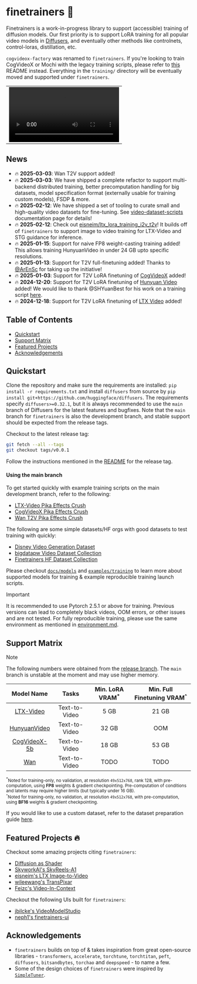 # finetrainers 🧪

Finetrainers is a work-in-progress library to support (accessible) training of diffusion models. Our first priority is to support LoRA training for all popular video models in [Diffusers](https://github.com/huggingface/diffusers), and eventually other methods like controlnets, control-loras, distillation, etc.

`cogvideox-factory` was renamed to `finetrainers`. If you're looking to train CogVideoX or Mochi with the legacy training scripts, please refer to [this](./training/README.md) README instead. Everything in the `training/` directory will be eventually moved and supported under `finetrainers`.

<table align="center">
<tr>
  <td align="center"><video src="https://github.com/user-attachments/assets/aad07161-87cb-4784-9e6b-16d06581e3e5">Your browser does not support the video tag.</video></td>
</tr>
</table>

## News

- 🔥 **2025-03-03**: Wan T2V support added!
- 🔥 **2025-03-03**: We have shipped a complete refactor to support multi-backend distributed training, better precomputation handling for big datasets, model specification format (externally usable for training custom models), FSDP & more.
- 🔥 **2025-02-12**: We have shipped a set of tooling to curate small and high-quality video datasets for fine-tuning. See [video-dataset-scripts](https://github.com/huggingface/video-dataset-scripts) documentation page for details!
- 🔥 **2025-02-12**: Check out [eisneim/ltx_lora_training_i2v_t2v](https://github.com/eisneim/ltx_lora_training_i2v_t2v/)! It builds off of `finetrainers` to support image to video training for LTX-Video and STG guidance for inference.
- 🔥 **2025-01-15**: Support for naive FP8 weight-casting training added! This allows training HunyuanVideo in under 24 GB upto specific resolutions.
- 🔥 **2025-01-13**: Support for T2V full-finetuning added! Thanks to [@ArEnSc](https://github.com/ArEnSc) for taking up the initiative!
- 🔥 **2025-01-03**: Support for T2V LoRA finetuning of [CogVideoX](https://huggingface.co/docs/diffusers/main/api/pipelines/cogvideox) added!
- 🔥 **2024-12-20**: Support for T2V LoRA finetuning of [Hunyuan Video](https://huggingface.co/docs/diffusers/main/api/pipelines/hunyuan_video) added! We would like to thank @SHYuanBest for his work on a training script [here](https://github.com/huggingface/diffusers/pull/10254).
- 🔥 **2024-12-18**: Support for T2V LoRA finetuning of [LTX Video](https://huggingface.co/docs/diffusers/main/api/pipelines/ltx_video) added!

## Table of Contents

- [Quickstart](#quickstart)
- [Support Matrix](#support-matrix)
- [Featured Projects](#featured-projects)
- [Acknowledgements](#acknowledgements)

## Quickstart

Clone the repository and make sure the requirements are installed: `pip install -r requirements.txt` and install `diffusers` from source by `pip install git+https://github.com/huggingface/diffusers`. The requirements specify `diffusers>=0.32.1`, but it is always recommended to use the `main` branch of Diffusers for the latest features and bugfixes. Note that the `main` branch for `finetrainers` is also the development branch, and stable support should be expected from the release tags.

Checkout to the latest release tag:

```bash
git fetch --all --tags
git checkout tags/v0.0.1
```

Follow the instructions mentioned in the [README](https://github.com/a-r-r-o-w/finetrainers/tree/v0.0.1) for the release tag.

#### Using the main branch

To get started quickly with example training scripts on the main development branch, refer to the following:
- [LTX-Video Pika Effects Crush](./examples/training/sft/ltx_video/crush_smol_lora/)
- [CogVideoX Pika Effects Crush](./examples/training/sft/cogvideox/crush_smol_lora/)
- [Wan T2V Pika Effects Crush](./examples/training/sft/wan/crush_smol_lora/)

The following are some simple datasets/HF orgs with good datasets to test training with quickly:
- [Disney Video Generation Dataset](https://huggingface.co/datasets/Wild-Heart/Disney-VideoGeneration-Dataset)
- [bigdatapw Video Dataset Collection](https://huggingface.co/bigdata-pw)
- [Finetrainers HF Dataset Collection](https://huggingface.co/finetrainers)

Please checkout [`docs/models`](./docs/models/) and [`examples/training`](./examples/training/) to learn more about supported models for training & example reproducible training launch scripts.

> [!IMPORTANT] 
> It is recommended to use Pytorch 2.5.1 or above for training. Previous versions can lead to completely black videos, OOM errors, or other issues and are not tested. For fully reproducible training, please use the same environment as mentioned in [environment.md](./docs/environment.md).

## Support Matrix

> [!NOTE]
> The following numbers were obtained from the [release branch](https://github.com/a-r-r-o-w/finetrainers/tree/v0.0.1). The `main` branch is unstable at the moment and may use higher memory.

<div align="center">

| **Model Name**                                 | **Tasks**     | **Min. LoRA VRAM<sup>*</sup>**     | **Min. Full Finetuning VRAM<sup>^</sup>**     |
|:----------------------------------------------:|:-------------:|:----------------------------------:|:---------------------------------------------:|
| [LTX-Video](./docs/models/ltx_video.md)        | Text-to-Video | 5 GB                               | 21 GB                                         |
| [HunyuanVideo](./docs/models/hunyuan_video.md) | Text-to-Video | 32 GB                              | OOM                                           |
| [CogVideoX-5b](./docs/models/cogvideox.md)     | Text-to-Video | 18 GB                              | 53 GB                                         |
| [Wan](./docs/models/wan.md)                    | Text-to-Video | TODO                               | TODO                                          |

</div>

<sub><sup>*</sup>Noted for training-only, no validation, at resolution `49x512x768`, rank 128, with pre-computation, using **FP8** weights & gradient checkpointing. Pre-computation of conditions and latents may require higher limits (but typically under 16 GB).</sub><br/>
<sub><sup>^</sup>Noted for training-only, no validation, at resolution `49x512x768`, with pre-computation, using **BF16** weights & gradient checkpointing.</sub>

If you would like to use a custom dataset, refer to the dataset preparation guide [here](./docs/dataset/README.md).

## Featured Projects 🔥

Checkout some amazing projects citing `finetrainers`:
- [Diffusion as Shader](https://github.com/IGL-HKUST/DiffusionAsShader)
- [SkyworkAI's SkyReels-A1](https://github.com/SkyworkAI/SkyReels-A1)
- [eisneim's LTX Image-to-Video](https://github.com/eisneim/ltx_lora_training_i2v_t2v/)
- [wileewang's TransPixar](https://github.com/wileewang/TransPixar)
- [Feizc's Video-In-Context](https://github.com/feizc/Video-In-Context)

Checkout the following UIs built for `finetrainers`:
- [jbilcke's VideoModelStudio](https://github.com/jbilcke-hf/VideoModelStudio)
- [neph1's finetrainers-ui](https://github.com/neph1/finetrainers-ui)

## Acknowledgements

* `finetrainers` builds on top of & takes inspiration from great open-source libraries - `transformers`, `accelerate`, `torchtune`, `torchtitan`, `peft`, `diffusers`, `bitsandbytes`, `torchao` and `deepspeed` - to name a few.
* Some of the design choices of `finetrainers` were inspired by [`SimpleTuner`](https://github.com/bghira/SimpleTuner).
